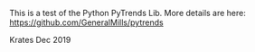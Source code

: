 This is a test of the Python PyTrends Lib.
More details are here:
https://github.com/GeneralMills/pytrends

Krates
Dec 2019
